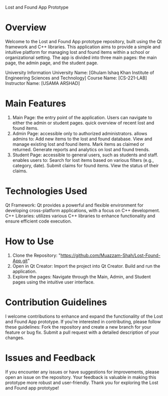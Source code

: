  Lost and Found App Prototype
# Overview
Welcome to the Lost and Found App prototype repository, built using the Qt framework and C++ libraries.
This application aims to provide a simple and intuitive platform for managing lost and found items within a school or organizational setting. 
The app is divided into three main pages: the main page, the admin page, and the student page.

University Information
    University Name: [Ghulam Ishaq Khan Institute of Engineering Sciences and Technology]
    Course Name: [CS-221-LAB]
    Instructor Name: [USAMA ARSHAD]
    
# Main Features
1. Main Page:
the entry point of the application.
Users can navigate to either the admin or student pages.
quick overview of recent lost and found items.
2. Admin Page:
accessible only to authorized administrators.
allows admins to:
Add new items to the lost and found database.
View and manage existing lost and found items.
Mark items as claimed or returned.
Generate reports and analytics on lost and found trends.
3. Student Page:
accessible to general users, such as students and staff.
enables users to:
Search for lost items based on various filters (e.g., category, date).
Submit claims for found items.
View the status of their claims.

# Technologies Used
Qt Framework:
Qt provides a powerful and flexible environment for developing cross-platform applications, with a focus on C++ development.
C++ Libraries:
utilizes various C++ libraries to enhance functionality and ensure efficient code execution.

# How to Use
1. Clone the Repository:
"https://github.com/Muazzam-Shah/Lost-Found-App.git"
2. Open in Qt Creator:
Import the project into Qt Creator.
Build and run the application.
3. Explore the pages:
Navigate through the Main, Admin, and Student pages using the intuitive user interface.

# Contribution Guidelines
I welcome contributions to enhance and expand the functionality of the Lost and Found App prototype. If you're interested in contributing, please follow these guidelines:
Fork the repository and create a new branch for your feature or bug fix.
Submit a pull request with a detailed description of your changes.

# Issues and Feedback
If you encounter any issues or have suggestions for improvements, please open an issue on the repository. Your feedback is valuable in making this prototype more robust and user-friendly.
Thank you for exploring the Lost and Found app prototype!



